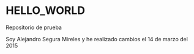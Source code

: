 # HELLO_WORLD
Repositorio de prueba

Soy Alejandro Segura Mireles y he realizado cambios el 14 de marzo del 2015
